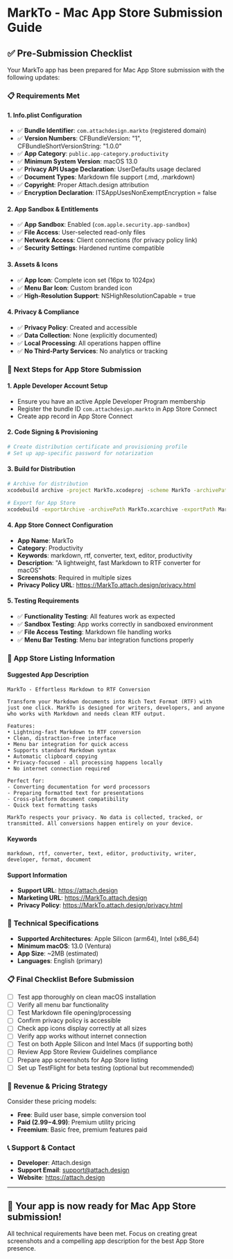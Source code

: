 # MarkTo - Mac App Store Submission Guide

## ✅ Pre-Submission Checklist

Your MarkTo app has been prepared for Mac App Store submission with the following updates:

### 📋 **Requirements Met**

#### 1. **Info.plist Configuration**
- ✅ **Bundle Identifier**: `com.attachdesign.markto` (registered domain)
- ✅ **Version Numbers**: CFBundleVersion: "1", CFBundleShortVersionString: "1.0.0"
- ✅ **App Category**: `public.app-category.productivity`
- ✅ **Minimum System Version**: macOS 13.0
- ✅ **Privacy API Usage Declaration**: UserDefaults usage declared
- ✅ **Document Types**: Markdown file support (.md, .markdown)
- ✅ **Copyright**: Proper Attach.design attribution
- ✅ **Encryption Declaration**: ITSAppUsesNonExemptEncryption = false

#### 2. **App Sandbox & Entitlements**
- ✅ **App Sandbox**: Enabled (`com.apple.security.app-sandbox`)
- ✅ **File Access**: User-selected read-only files
- ✅ **Network Access**: Client connections (for privacy policy link)
- ✅ **Security Settings**: Hardened runtime compatible

#### 3. **Assets & Icons**
- ✅ **App Icon**: Complete icon set (16px to 1024px)
- ✅ **Menu Bar Icon**: Custom branded icon
- ✅ **High-Resolution Support**: NSHighResolutionCapable = true

#### 4. **Privacy & Compliance**
- ✅ **Privacy Policy**: Created and accessible
- ✅ **Data Collection**: None (explicitly documented)
- ✅ **Local Processing**: All operations happen offline
- ✅ **No Third-Party Services**: No analytics or tracking

### 🚀 **Next Steps for App Store Submission**

#### 1. **Apple Developer Account Setup**
- Ensure you have an active Apple Developer Program membership
- Register the bundle ID `com.attachdesign.markto` in App Store Connect
- Create app record in App Store Connect

#### 2. **Code Signing & Provisioning**
```bash
# Create distribution certificate and provisioning profile
# Set up app-specific password for notarization
```

#### 3. **Build for Distribution**
```bash
# Archive for distribution
xcodebuild archive -project MarkTo.xcodeproj -scheme MarkTo -archivePath MarkTo.xcarchive

# Export for App Store
xcodebuild -exportArchive -archivePath MarkTo.xcarchive -exportPath MarkTo -exportOptionsPlist ExportOptions.plist
```

#### 4. **App Store Connect Configuration**
- **App Name**: MarkTo
- **Category**: Productivity
- **Keywords**: markdown, rtf, converter, text, editor, productivity
- **Description**: "A lightweight, fast Markdown to RTF converter for macOS"
- **Screenshots**: Required in multiple sizes
- **Privacy Policy URL**: https://MarkTo.attach.design/privacy.html

#### 5. **Testing Requirements**
- ✅ **Functionality Testing**: All features work as expected
- ✅ **Sandbox Testing**: App works correctly in sandboxed environment
- ✅ **File Access Testing**: Markdown file handling works
- ✅ **Menu Bar Testing**: Menu bar integration functions properly

### 📱 **App Store Listing Information**

#### **Suggested App Description**
```
MarkTo - Effortless Markdown to RTF Conversion

Transform your Markdown documents into Rich Text Format (RTF) with just one click. MarkTo is designed for writers, developers, and anyone who works with Markdown and needs clean RTF output.

Features:
• Lightning-fast Markdown to RTF conversion
• Clean, distraction-free interface
• Menu bar integration for quick access
• Supports standard Markdown syntax
• Automatic clipboard copying
• Privacy-focused - all processing happens locally
• No internet connection required

Perfect for:
- Converting documentation for word processors
- Preparing formatted text for presentations
- Cross-platform document compatibility
- Quick text formatting tasks

MarkTo respects your privacy. No data is collected, tracked, or transmitted. All conversions happen entirely on your device.
```

#### **Keywords**
```
markdown, rtf, converter, text, editor, productivity, writer, developer, format, document
```

#### **Support Information**
- **Support URL**: https://attach.design
- **Marketing URL**: https://MarkTo.attach.design
- **Privacy Policy**: https://MarkTo.attach.design/privacy.html

### 🔧 **Technical Specifications**
- **Supported Architectures**: Apple Silicon (arm64), Intel (x86_64)
- **Minimum macOS**: 13.0 (Ventura)
- **App Size**: ~2MB (estimated)
- **Languages**: English (primary)

### 📋 **Final Checklist Before Submission**

- [ ] Test app thoroughly on clean macOS installation
- [ ] Verify all menu bar functionality
- [ ] Test Markdown file opening/processing
- [ ] Confirm privacy policy is accessible
- [ ] Check app icons display correctly at all sizes
- [ ] Verify app works without internet connection
- [ ] Test on both Apple Silicon and Intel Macs (if supporting both)
- [ ] Review App Store Review Guidelines compliance
- [ ] Prepare app screenshots for App Store listing
- [ ] Set up TestFlight for beta testing (optional but recommended)

### 🎯 **Revenue & Pricing Strategy**
Consider these pricing models:
- **Free**: Build user base, simple conversion tool
- **Paid ($2.99-$4.99)**: Premium utility pricing
- **Freemium**: Basic free, premium features paid

### 📞 **Support & Contact**
- **Developer**: Attach.design
- **Support Email**: support@attach.design
- **Website**: https://attach.design

---
## 🎉 Your app is now ready for Mac App Store submission!

All technical requirements have been met. Focus on creating great screenshots and a compelling app description for the best App Store presence.
